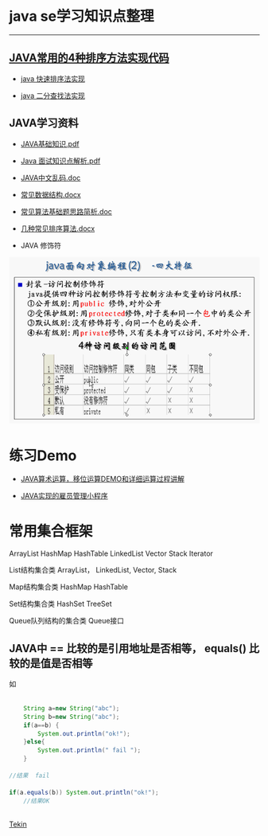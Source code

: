 # java se学习知识点整理

---


## [JAVA常用的4种排序方法实现代码](src/cn/tekin/utils/sort)


- [java 快速排序法实现](src/cn/tekin/utils/sort/QuickSort.java)

- [java 二分查找法实现](src/cn/tekin/demo/TwoSplitFindDemo.java)




## JAVA学习资料

- [JAVA基础知识.pdf](docs/JAVA基础知识.pdf)

- [Java 面试知识点解析.pdf](docs/Java面试知识点解析.pdf)

- [JAVA中文乱码.doc](docs/JAVA中文乱码.doc)

- [常见数据结构.docx](docs/常见数据结构.docx)

- [常见算法基础题思路简析.doc](docs/常见算法基础题思路简析.doc)

- [几种常见排序算法.docx](docs/几种常见排序算法.docx)

- JAVA 修饰符

![JAVA修饰符](docs/JAVA修饰符.png)


# 练习Demo

- [JAVA算术运算，移位运算DEMO和详细运算过程讲解](src/Operation.java)

- [JAVA实现的雇员管理小程序](src/AssembleDemo2.java)




# 常用集合框架
ArrayList
HashMap
HashTable
LinkedList
Vector
Stack
Iterator

List结构集合类
ArrayList， LinkedList, Vector, Stack

Map结构集合类
HashMap
HashTable

Set结构集合类
HashSet
TreeSet

Queue队列结构的集合类
Queue接口

 
## JAVA中 == 比较的是引用地址是否相等，  equals() 比较的是值是否相等

如
```java

    String a=new String("abc");
    String b=new String("abc");
    if(a==b) {
        System.out.println("ok!");
    }else{
        System.out.println(" fail ");
    }
    
//结果  fail

if(a.equals(b)) System.out.println("ok!");
    //结果OK
    
```



[Tekin](http://tekin.yunnan.ws)